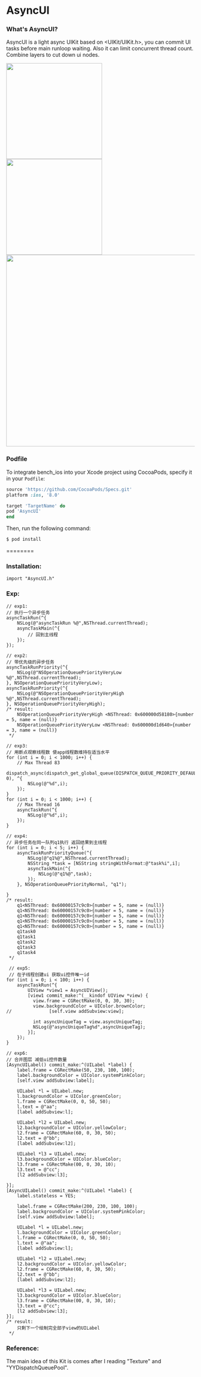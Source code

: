 # AsyncUI

### What's AsyncUI?  
AsyncUI is a light async UIKit based on <UIKit/UIKit.h>, you can commit UI tasks before main runloop waiting. Also it can limit concurrent thread count. Combine layers to cut down ui nodes. 

<img width=256px src="https://github.com/gwh111/AsyncUI/blob/master/demo/exp3_DISPATCH_QUEUE_PRIORITY_DEFAULT@2x.png?raw=true" > <img width=256px src="https://github.com/gwh111/AsyncUI/blob/master/demo/exp3_asyncTaskRun@2x.png?raw=true" >
<img width=512px src="https://github.com/gwh111/AsyncUI/blob/master/demo/exp6@2x.png?raw=true" >
 
 ### Podfile

 To integrate bench_ios into your Xcode project using CocoaPods, specify it in your `Podfile`:

 ```ruby
 source 'https://github.com/CocoaPods/Specs.git'
 platform :ios, '8.0'

 target 'TargetName' do
 pod 'AsyncUI'
 end
 ```
 
 Then, run the following command:

 ```bash
 $ pod install
 ```
 ========  

 ### Installation:

```
import "AsyncUI.h"
```

 ### Exp:
 
```
// exp1:
// 执行一个异步任务
asyncTaskRun(^{
    NSLog(@"asyncTaskRun %@",NSThread.currentThread);
    asyncTaskMain(^{
        // 回到主线程
    });
});

// exp2:
// 带优先级的异步任务
asyncTaskRunPriority(^{
    NSLog(@"NSOperationQueuePriorityVeryLow %@",NSThread.currentThread);
}, NSOperationQueuePriorityVeryLow);
asyncTaskRunPriority(^{
    NSLog(@"NSOperationQueuePriorityVeryHigh %@",NSThread.currentThread);
}, NSOperationQueuePriorityVeryHigh);
/* result:
    NSOperationQueuePriorityVeryHigh <NSThread: 0x600000d58180>{number = 5, name = (null)}
    NSOperationQueuePriorityVeryLow <NSThread: 0x600000d1d640>{number = 3, name = (null)}
 */

// exp3:
// 用断点观察线程数 使app线程数维持在适当水平
for (int i = 0; i < 1000; i++) {
    // Max Thread 83
    dispatch_async(dispatch_get_global_queue(DISPATCH_QUEUE_PRIORITY_DEFAULT, 0), ^{
        NSLog(@"%d",i);
    });
}
for (int i = 0; i < 1000; i++) {
    // Max Thread 16
    asyncTaskRun(^{
        NSLog(@"%d",i);
    });
}

// exp4:
// 异步任务在同一队列q1执行 返回结果到主线程
for (int i = 0; i < 5; i++) {
    asyncTaskRunPriorityQueue(^{
        NSLog(@"q1%@",NSThread.currentThread);
        NSString *task = [NSString stringWithFormat:@"task%i",i];
        asyncTaskMain(^{
            NSLog(@"q1%@",task);
        });
    }, NSOperationQueuePriorityNormal, "q1");
    
}
/* result:
    q1<NSThread: 0x60000157c9c0>{number = 5, name = (null)}
    q1<NSThread: 0x60000157c9c0>{number = 5, name = (null)}
    q1<NSThread: 0x60000157c9c0>{number = 5, name = (null)}
    q1<NSThread: 0x60000157c9c0>{number = 5, name = (null)}
    q1<NSThread: 0x60000157c9c0>{number = 5, name = (null)}
    q1task0
    q1task1
    q1task2
    q1task3
    q1task4
 */

 // exp5:
 // 在子线程创建ui 获取ui控件唯一id
for (int i = 0; i < 100; i++) {
    asyncTaskRun(^{
        UIView *view1 = AsyncUIView();
        [view1 commit_make:^(__kindof UIView *view) {
          view.frame = CGRectMake(0, 0, 30, 30);
          view.backgroundColor = UIColor.brownColor;
//              [self.view addSubview:view];
            
          int asyncUniqueTag = view.asyncUniqueTag;
          NSLog(@"asyncUniqueTag%d",asyncUniqueTag);
        }];
    });
}

// exp6:
// 合并图层 减低ui控件数量
[AsyncUILabel() commit_make:^(UILabel *label) {
    label.frame = CGRectMake(50, 230, 100, 100);
    label.backgroundColor = UIColor.systemPinkColor;
    [self.view addSubview:label];
    
    UILabel *l = UILabel.new;
    l.backgroundColor = UIColor.greenColor;
    l.frame = CGRectMake(0, 0, 50, 50);
    l.text = @"aa";
    [label addSubview:l];
    
    UILabel *l2 = UILabel.new;
    l2.backgroundColor = UIColor.yellowColor;
    l2.frame = CGRectMake(60, 0, 30, 50);
    l2.text = @"bb";
    [label addSubview:l2];
    
    UILabel *l3 = UILabel.new;
    l3.backgroundColor = UIColor.blueColor;
    l3.frame = CGRectMake(00, 0, 30, 10);
    l3.text = @"cc";
    [l2 addSubview:l3];
    
}];
[AsyncUILabel() commit_make:^(UILabel *label) {
    label.stateless = YES;
    
    label.frame = CGRectMake(200, 230, 100, 100);
    label.backgroundColor = UIColor.systemPinkColor;
    [self.view addSubview:label];
    
    UILabel *l = UILabel.new;
    l.backgroundColor = UIColor.greenColor;
    l.frame = CGRectMake(0, 0, 50, 50);
    l.text = @"aa";
    [label addSubview:l];
    
    UILabel *l2 = UILabel.new;
    l2.backgroundColor = UIColor.yellowColor;
    l2.frame = CGRectMake(60, 0, 30, 50);
    l2.text = @"bb";
    [label addSubview:l2];
    
    UILabel *l3 = UILabel.new;
    l3.backgroundColor = UIColor.blueColor;
    l3.frame = CGRectMake(00, 0, 30, 10);
    l3.text = @"cc";
    [l2 addSubview:l3];
}];
/* result:
    只剩下一个绘制完全部子view的UILabel
 */
```

### Reference:
The main idea of this Kit is comes after I reading "Texture" and "YYDispatchQueuePool". 
